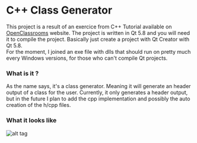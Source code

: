 # C++ Class Generator

This project is a result of an exercice from C++ Tutorial available on [OpenClassrooms](https://openclassrooms.com/courses/programmez-avec-le-langage-c/tp-zeroclassgenerator) website.
The project is written in Qt 5.8 and you will need it to compile the project. Basically just create a project with Qt Creator with Qt 5.8. <br/>
For the moment, I joined an exe file with dlls that should run on pretty much every Windows versions, for those who can't compile Qt projects.

### What is it ?
As the name says, it's a class generator. Meaning it will generate an header output of a class for the user. Currently, it only generates a header output, but in the future I plan to add the cpp implementation and possibly the auto creation of the h/cpp files.

### What it looks like
![alt tag](https://i.gyazo.com/0f7d1b958ee8dd2301663577824a0abf.png)
